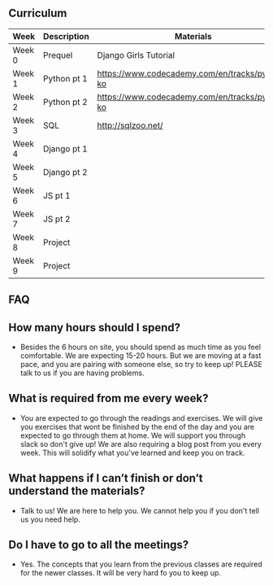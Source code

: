 Curriculum
---

| Week   | Description | Materials | Exercises |
| -------|-------------|-----------|---------- |
| Week 0 | Prequel     | Django Girls Tutorial |  Django Girls Tutorial |
| Week 1 | Python pt 1 | https://www.codecademy.com/en/tracks/python-ko | https://github.com/CodeforeveryoneSeoul/curriculum_2015/tree/master/lesson_1 |
| Week 2 | Python pt 2 | https://www.codecademy.com/en/tracks/python-ko | |
| Week 3 | SQL         | http://sqlzoo.net/|
| Week 4 | Django pt 1 |  |  |
| Week 5 | Django pt 2 |  |  |
| Week 6 | JS pt 1     |  |  |
| Week 7 | JS pt 2     |  |  |
| Week 8 | Project     |  |  |
| Week 9 | Project     |  |  |

FAQ
---
## How many hours should I spend?
- Besides the 6 hours on site, you should spend as much time as you feel comfortable. We are expecting 15-20 hours. But we are moving at a fast pace, and you are pairing with someone else, so try to keep up! PLEASE talk to us if you are having problems.

## What is required from me every week?
- You are expected to go through the readings and exercises. We will give you exercises that wont be finished by the end of the day and you are expected to go through them at home. We will support you through slack so don't give up! We are also requiring a blog post from you every week. This will solidify what you've learned and keep you on track. 

## What happens if I can’t finish or don’t understand the materials?
- Talk to us! We are here to help you. We cannot help you if you don't tell us you need help.

## Do I have to go to all the meetings?
- Yes. The concepts that you learn from the previous classes are required for the newer classes. It will be very hard fo you to keep up.

